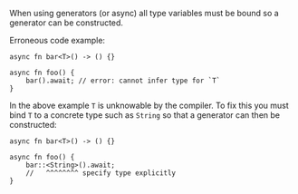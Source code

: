 When using generators (or async) all type variables must be bound so a
generator can be constructed.

Erroneous code example:

```edition2018,compile-fail,E0698
async fn bar<T>() -> () {}

async fn foo() {
    bar().await; // error: cannot infer type for `T`
}
```

In the above example `T` is unknowable by the compiler.
To fix this you must bind `T` to a concrete type such as `String`
so that a generator can then be constructed:

```edition2018
async fn bar<T>() -> () {}

async fn foo() {
    bar::<String>().await;
    //   ^^^^^^^^ specify type explicitly
}
```
